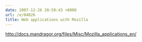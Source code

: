 ```yaml
---
date: 2007-12-26 20:59:43 +0000
url: /e/04026
title: Web applications with Mozilla
---
```


http://docs.mandragor.org/files/Misc/Mozilla_applications_en/

